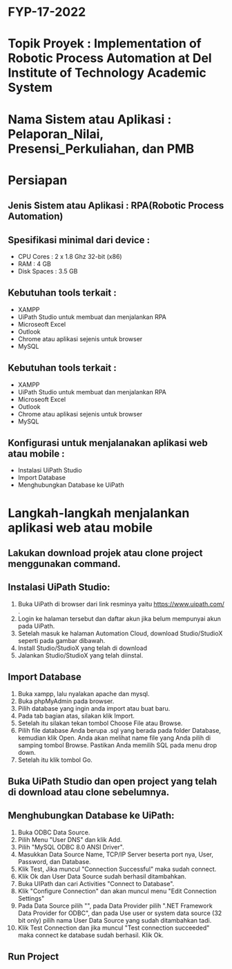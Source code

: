 # FYP-17-2022
# Topik Proyek : Implementation of Robotic Process Automation at Del Institute of Technology Academic System
# Nama Sistem atau Aplikasi : Pelaporan_Nilai, Presensi_Perkuliahan, dan PMB
# Persiapan
## Jenis Sistem atau Aplikasi : RPA(Robotic Process Automation)
## Spesifikasi minimal dari device :
- CPU Cores : 2 x 1.8 Ghz 32-bit (x86)
- RAM : 4 GB
- Disk Spaces : 3.5 GB
## Kebutuhan tools terkait :
- XAMPP
- UiPath Studio untuk membuat dan menjalankan RPA
- Microseoft Excel
- Outlook
- Chrome atau aplikasi sejenis untuk browser
- MySQL
## Kebutuhan tools terkait :
- XAMPP
- UiPath Studio untuk membuat dan menjalankan RPA
- Microseoft Excel
- Outlook
- Chrome atau aplikasi sejenis untuk browser
- MySQL
## Konfigurasi untuk menjalanakan aplikasi web atau mobile :
- Instalasi UiPath Studio
- Import Database
- Menghubungkan Database ke UiPath
# Langkah-langkah menjalankan aplikasi web atau mobile
## Lakukan download projek atau clone project menggunakan command.
## Instalasi UiPath Studio:
1. Buka UiPath di browser dari link resminya yaitu https://www.uipath.com/ .
2. Login ke halaman tersebut dan daftar akun jika belum mempunyai akun pada UiPath.
3. Setelah masuk ke halaman Automation Cloud, download Studio/StudioX seperti pada gambar dibawah. 
4. Install Studio/StudioX yang telah di download
5. Jalankan Studio/StudioX yang telah diinstal.

## Import Database
1. Buka xampp, lalu nyalakan apache dan mysql.
2. Buka phpMyAdmin pada browser.
3. Pilih database yang ingin anda import atau buat baru.
4. Pada tab bagian atas, silakan klik Import.
5. Setelah itu silakan tekan tombol Choose File atau Browse.
6. Pilih file database Anda berupa .sql yang berada pada folder Database, kemudian klik Open. Anda akan melihat name file yang Anda pilih di samping tombol Browse. Pastikan Anda memilih SQL pada menu drop down.
7. Setelah itu klik tombol Go.

## Buka UiPath Studio dan open project yang telah di download atau clone sebelumnya.
## Menghubungkan Database ke UiPath:
1. Buka ODBC Data Source.
2. Pilih Menu "User DNS" dan klik Add.
3. Pilih "MySQL ODBC 8.0 ANSI Driver".
4. Masukkan Data Source Name, TCP/IP Server beserta port nya, User, Password, dan Database.
5. Klik Test, Jika muncul "Connection Successful" maka sudah connect.
6. Klik Ok dan User Data Source sudah berhasil ditambahkan.
7. Buka UIPath dan cari Activities "Connect to Database".
8. Klik "Configure Connection" dan akan muncul menu "Edit Connection Settings"
9. Pada Data Source pilih "<other>", pada Data Provider pilih ".NET Framework Data Provider for ODBC", dan pada Use user or system data source (32 bit only) pilih nama User Data Source yang sudah ditambahkan tadi.
10. Klik Test Connection dan jika muncul "Test connection succeeded" maka connect ke database sudah berhasil. Klik Ok.
 
## Run Project

